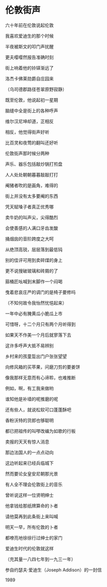    

# 伦敦街声

六十年前在伦敦说起伦敦

我喜欢爱迪生的那个时候

半夜被斯文的叩门声扰醒

更夫嘤嘤然报告准确时刻

街上响着他的铃铎渐远了

洛杰卡佛莱勋爵自庄园来

（乌司德郡路径苍翠原野寂静）

既至伦敦，他说起初一星期

脑缝中全是街上的各种呼声

维尔汉尼坤却道，正相反

相反，他觉得街声好听

比百灵和夜莺的翻叫还好听

伦敦街声那时候分两种

声乐、器乐包括敲炒锅打煎盘

人人处处朝朝暮暮敲敲打打

阉猪者吹的是画角，难得的

街上并没有太多要阉的东西

凭天赋嗓子者真正优秀哪

卖牛奶的叫声尖，尖得酷烈

会使善感的人满口牙齿发酸

捅烟囱的音阶跨度之大呵

从绝顶高锐，层层落到最低钝

别的佳评可用到卖碎煤的身上

更不说搜破玻璃和砖屑的了

箍桶匠吆喊到末脚作一个闷喝

曳着悲哀庄严的调门的是椅子要修吗

（不知何故令我怡然忧悒起来）

一年中必有腌黄瓜小脆瓜上市

可惜呀，十二个月只有两个月听得到

如果天不作美一个月后就寥落下去

这许多呼声大抵不易辨别

乡村来的孩童踅出门户张张望望

向修风箱的买苹果，问磨刀剪的要姜饼

像我那样无意而有心谛聆，也难推断

例如，啊，有工我来做哟

谁知他是补墙的呢推磨的呢

还有些人，就说松软可口蓬蓬酥吧

香粉沃特的货郎也够聪明

都已把祖传的叫嘐改编为如歌的行板

卖报的天天有惊人消息

那边法国人的一点点动向

这边听起来已经兵临城下

然而要论女皇安尼朝那光景

有人全不理会伦敦街上的音乐

曾听说这样一位贤明绅士

他拿钱给那纸牌算命的卜者

请他莫再到此条街上来叫喊

明天一早，所有伦敦的卜者

都嘹亮地徐徐行过绅士的家门

爱迪生时代的伦敦就这样

（充其量一八四七年到一九三一年）

  

参自约瑟夫·爱迪生（Joseph Addison）的一封信

1989